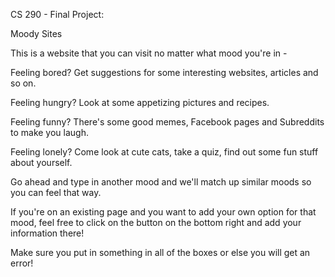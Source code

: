 CS 290 - Final Project:

Moody Sites

This is a website that you can visit no matter what mood you're in - 

Feeling bored? Get suggestions for some interesting websites, articles and so on.

Feeling hungry? Look at some appetizing pictures and recipes.

Feeling funny? There's some good memes, Facebook pages and Subreddits to make you laugh.

Feeling lonely? Come look at cute cats, take a quiz, find out some fun stuff about yourself.

Go ahead and type in another mood and we'll match up similar moods so you can feel that way.

If you're on an existing page and you want to add your own option for that mood, feel free to click on the button on the bottom right and add your information there!

Make sure you put in something in all of the boxes or else you will get an error!
